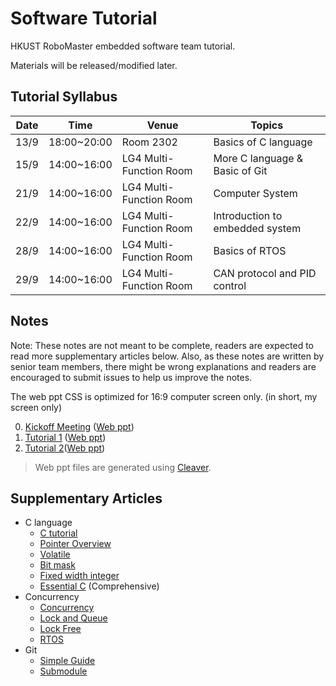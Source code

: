 # Software Tutorial

HKUST RoboMaster embedded software team tutorial.

Materials will be released/modified later.

## Tutorial Syllabus

| Date | Time        | Venue                   | Topics                          |
| ---- | ----------- | ----------------------- | --------------------------------|
| 13/9 | 18:00~20:00 | Room 2302               | Basics of C language            |
| 15/9 | 14:00~16:00 | LG4 Multi-Function Room | More C language & Basic of Git  |
| 21/9 | 14:00~16:00 | LG4 Multi-Function Room | Computer System                 |
| 22/9 | 14:00~16:00 | LG4 Multi-Function Room | Introduction to embedded system |
| 28/9 | 14:00~16:00 | LG4 Multi-Function Room | Basics of RTOS                  |
| 29/9 | 14:00~16:00 | LG4 Multi-Function Room | CAN protocol and PID control    |

## Notes

Note: These notes are not meant to be complete, readers are expected to read more supplementary articles below. Also, as these notes are written by senior team members, there might be wrong explanations and readers are encouraged to submit issues to help us improve the notes.

The web ppt CSS is optimized for 16:9 computer screen only. (in short, my screen only)

0. [Kickoff Meeting](kickoff.md) ([Web ppt](https://hkustenterprize.github.io/sw-tutorial/kickoff.html))
1. [Tutorial 1](tutorial1.md) ([Web ppt](https://hkustenterprize.github.io/sw-tutorial/tutorial1.html))
2. [Tutorial 2](tutorial2.md)([Web ppt](https://hkustenterprize.github.io/sw-tutorial/tutorial2.html))

> Web ppt files are generated using [Cleaver](https://github.com/jdan/cleaver).

## Supplementary Articles

* C language
  - [C tutorial](https://www.learn-c.org/)
  - [Pointer Overview](https://otaviovaladares.com/2018/08/12/pointer-a-brief-view/)
  - [Volatile](https://barrgroup.com/Embedded-Systems/How-To/C-Volatile-Keyword)
  - [Bit mask](https://stackoverflow.com/questions/47981/how-do-you-set-clear-and-toggle-a-single-bit)
  - [Fixed width integer](https://en.cppreference.com/w/c/types/integer)
  - [Essential C](http://cslibrary.stanford.edu/101/EssentialC.pdf) (Comprehensive)
* Concurrency
  - [Concurrency](https://web.mit.edu/6.005/www/fa14/classes/17-concurrency/)
  - [Lock and Queue](http://web.mit.edu/6.005/www/fa14/classes/20-queues-locks/)
  - [Lock Free](https://preshing.com/20120612/an-introduction-to-lock-free-programming/)
  - [RTOS](http://www.chibios.org/dokuwiki/doku.php?id=chibios:book:embedded)
* Git
  - [Simple Guide](https://rogerdudler.github.io/git-guide/)
  - [Submodule](https://github.blog/2016-02-01-working-with-submodules/)

